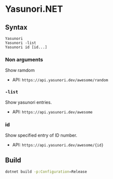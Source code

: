 # Yasunori.NET

## Syntax

```
Yasunori
Yasunori -list
Yasunori id [id...]
```

### Non arguments

Show ramdom

- API: `https://api.yasunori.dev/awesome/random`

### `-list`

Show yasunori entries.

- API: `https://api.yasunori.dev/awesome`

### id

Show specified entry of ID number.

- API: `https://api.yasunori.dev/awesome/{id}`

## Build

```bash
dotnet build -p:Configuration=Release
```

